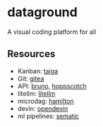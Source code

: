 # dataground
A visual coding platform for all

## Resources
- Kanban: [taiga](https://taiga.io)
- Git: [gitea](https://about.gitea.com/)
- API: [bruno](https://github.com/usebruno/bruno), [hoppscotch](https://github.com/hoppscotch/hoppscotch)
- litellm: [litellm](https://github.com/BerriAI/litellm)
- microdag: [hamilton](https://github.com/dagworks-inc/hamilton/)
- devin: [opendevin](https://github.com/OpenDevin/OpenDevin)
- ml pipelines: [sematic](https://www.sematic.dev/)
